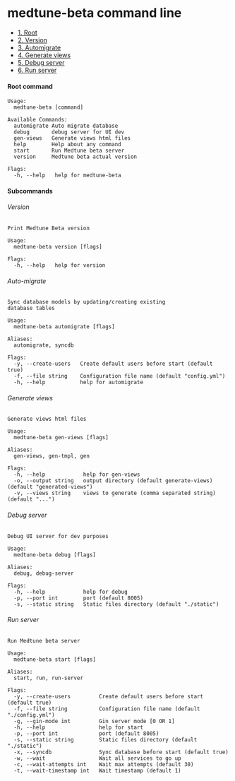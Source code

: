 # medtune-beta command line

- [1. Root](#root-command)
- [2. Version](#version)
- [3. Automigrate](#automigrate)
- [4. Generate views](#generate-views)
- [5. Debug server](#debug-server)
- [6. Run server](#run-server)

#### Root command
```
Usage:
  medtune-beta [command]

Available Commands:
  automigrate Auto migrate database
  debug       debug server for UI dev
  gen-views   Generate views html files
  help        Help about any command
  start       Run Medtune beta server
  version     Medtune beta actual version

Flags:
  -h, --help   help for medtune-beta
```

#### Subcommands

###### Version
```
Print Medtune Beta version

Usage:
  medtune-beta version [flags]

Flags:
  -h, --help   help for version
```

###### Auto-migrate
```
Sync database models by updating/creating existing
database tables

Usage:
  medtune-beta automigrate [flags]

Aliases:
  automigrate, syncdb

Flags:
  -y, --create-users   Create default users before start (default true)
  -f, --file string    Configuration file name (default "config.yml")
  -h, --help           help for automigrate
```

###### Generate views
```
Generate views html files

Usage:
  medtune-beta gen-views [flags]

Aliases:
  gen-views, gen-tmpl, gen

Flags:
  -h, --help            help for gen-views
  -o, --output string   output directory (default generate-views) (default "generated-views")
  -v, --views string    views to generate (comma separated string) (default "...")
``` 

###### Debug server
```
Debug UI server for dev purposes

Usage:
  medtune-beta debug [flags]

Aliases:
  debug, debug-server

Flags:
  -h, --help            help for debug
  -p, --port int        port (default 8005)
  -s, --static string   Static files directory (default "./static")
```

###### Run server
```
Run Medtune beta server

Usage:
  medtune-beta start [flags]

Aliases:
  start, run, run-server

Flags:
  -y, --create-users         Create default users before start (default true)
  -f, --file string          Configuration file name (default "./config.yml")
  -g, --gin-mode int         Gin server mode [0 OR 1]
  -h, --help                 help for start
  -p, --port int             port (default 8005)
  -s, --static string        Static files directory (default "./static")
  -x, --syncdb               Sync database before start (default true)
  -w, --wait                 Wait all services to go up
  -c, --wait-attempts int    Wait max attempts (default 30)
  -t, --wait-timestamp int   Wait timestamp (default 1)
```
